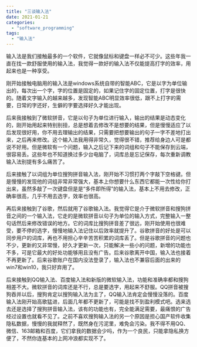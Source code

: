 ```yaml
---
title: "三谈输入法"
date: 2021-01-21
categories: 
  - "software_programming"
tags: 
  - "输入法"
---
```


输入法是我们接触最多的一个软件，它就像鼠标和键盘一样必不可少。这些年我一直在找一款舒服使用的输入法，我觉得一款好的输入法不仅能提高打字的效率，用起来也是一种享受。

刚开始接触电脑用的输入法是windows系统自带的智能ABC，它是以字为单位输出的，每次出一个字，字的位置是固定的，如果记住字的固定位置，打字是很快的。随着文字输入的越来越多，发现智能ABC明显效率很低，跟不上打字的需要，日常的字还好，生僻的字要选择好久才能出现。

后来我接触到了微软拼音，它是以句子为单位进行输入，输出的结果是动态变化的，刚开始用起来特别别扭，总是想着去修改不是想要的结果，但是慢慢适应了以后发现很好用，你不用去理输出的结果，只需要把想要输出的句子一字不差地打出来，之后再来修改。这个输入法我用得非常久，觉得很不错，推荐给身边人可是都说不好用。但是微软有一个问题，输入之后记下来的词组和句子不能保存到云端，很容易丢。这些年也不知道换过多少台电脑了，词库总是忘记保存，每次重新调教输入法别提有多么痛苦了。

后来接触了以词组为单位搜狗拼音输入法，刚开始不习惯打两个字敲下空格键。但是慢慢的发现他的词组非常非常强大，基本上你想要什么东西它都能一次性给你打出来，虽然多敲了一次键盘但是是“多件即所得”的输入法，基本上不用去修改，正确率很高，几乎不用去选字，效率也很高。

再后来接触到了谷歌，然后就用了谷歌输入法。我觉得它是介于微软拼音和搜狗拼音之间的一个输入法，它走的是微软拼音以句子为单位的输入方式，完整输入一整句话然后来修改错误的地方。它的词库比搜狗拼音差了很远，刚开始使用也很难受，要不停的选字，慢慢地输入法记住以后效率就提升了。谷歌拼音的好处是可以同步用户的词库，再也不用担心辛辛苦苦积累的词库丢了。但是谷歌拼音的问题也不少，更新的又非常慢，好久才更新一次，只能解决一些小的问题，新增的功能也不多，可是它最大的好处功能够用且没有广告。后来谷歌离开中国，输入法也接着不再更新了。后来谷歌账户在国内没法登录了，输入法也不兼容后面的出来的win7和win10，我只好弃用了。

后来接触到QQ输入法、百度输入法和新版的微软输入法，功能和准确率都和搜狗相差不大。微软拼音的词库还是不行，总是要选字，用起来不舒服。QQ拼音被搜狗吞并以后，搜狗肯定以搜狗输入法为主了，QQ输入法肯定会慢慢没落的。百度输入法刚开始高歌猛进，后面几年都不更新了，可能是找不到盈利模式吧。选来选去还是选择了搜狗拼音输入法，该有的功能也有，完全能满足需要，最痛恨的广告经过设置也就看不见了。之前不喜欢搜狗输入法的另一个原因是担心国产软件收集隐私数据，慢慢的我就释然了，既然身在污泥里，难免会污染。我不得不用QQ、微信、163邮箱和百度，它们拿我的数据会少吗，作为一个良民，只能拿隐私换方便了，不然你连基本的上网冲浪都实现不了。
